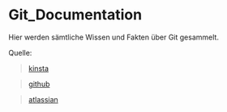 # Git_Documentation

Hier werden sämtliche Wissen und Fakten über Git gesammelt.

 Quelle: 
> [kinsta](https://kinsta.com/de/wissensdatenbank/was-ist-github/)

> [github](https://docs.github.com/de/pull-requests/collaborating-with-pull-requests/proposing-changes-to-your-work-with-pull-requests/about-branches)

> [atlassian](https://www.atlassian.com/git/tutorials/saving-changes/git-commit)